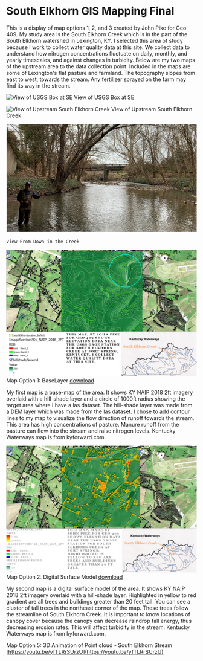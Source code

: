 # **South Elkhorn GIS Mapping Final**
This is a display of map options 1, 2, and 3 created by John Pike for Geo 409. My study area is the South Elkhorn Creek which is in the part of the South Elkhorn watershed in Lexington, KY. I selected this area of study because I work to collect water quality data at this site. We collect data to understand how nitrogen concentrations fluctuate on daily, monthly, and yearly timescales, and against changes in turbidity. Below are my two maps of the upstream area to the data collection point. Included in the maps are some of Lexington's flat pasture and farmland. The topography slopes from east to west, towards the stream. Any fertilizer sprayed on the farm may find its way in the stream. 

![View of USGS Box at SE](USGSView.JPG)
View of USGS Box at SE

![View of Upstream South Elkhorn Creek](UpstreamView.JPG)
View of Upstream South Elkhorn Creek

![View From Down in the Creek](JohnBridgeCrop.PNG)
    
    View From Down in the Creek

![Map Option 1: BaseLayer Contour Map Upstream of the Project Area](SEBasemap/SEhillshade.jpg)
Map Option 1: BaseLayer [download](SEBasemap/SEhillshade.pdf)

My first map is a base-map of the area. It shows KY NAIP 2018 2ft imagery overlaid with a hill-shade layer and a circle of 1000ft radius showing the target area where I have a las dataset. The hill-shade layer was made from a DEM layer which was made from the las dataset. I chose to add contour lines to my map to visualize the flow direction of runoff towards the stream. This area has high concentrations of pasture. Manure runoff from the pasture can flow into the stream and raise nitrogen levels. Kentucky Waterways map is from kyforward.com.

![Map Option 2: Digital Surface Model Showing Canopy Cover](SECanopy/SE%20Canopy%20Layout_Ground.jpg)
Map Option 2: Digital Surface Model [download](SECanopy/SECanopyLayoutGround.pdf)

My second map is a digital surface model of the area. It shows KY NAIP 2018 2ft imagery overlaid with a hill-shade layer. Highlighted in yellow to red gradient are all trees and buildings greater than 20 feet tall. You can see a cluster of tall trees in the northeast corner of the map. These trees follow the streamline of South Elkhorn Creek. It is important to know locations of canopy cover because the canopy can decrease raindrop fall energy, thus decreasing erosion rates. This will affect turbidity in the stream. Kentucky Waterways map is from kyforward.com. 

Map Option 5: 3D Animation of Point cloud - South Elkhorn Stream
[https://youtu.be/yfTLRrSUrzU](https://youtu.be/yfTLRrSUrzU)